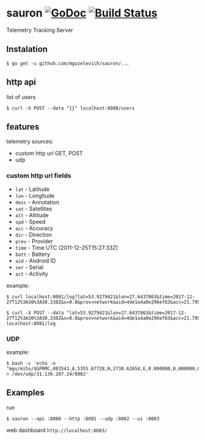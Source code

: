 # sauron [![GoDoc](https://godoc.org/github.com/mguzelevich/sauron?status.svg)](http://godoc.org/github.com/mguzelevich/sauron) [![Build Status](https://travis-ci.org/mguzelevich/sauron.svg?branch=master)](https://travis-ci.org/mguzelevich/sauron)

Telemetry Tracking Server

## Instalation

```
$ go get -u github.com/mguzelevich/sauron/...
```

## http api

list of users

```
$ curl -X POST --data "{}" localhost:8080/users
```

## features

telemetry sources:

- custom http url GET, POST
- udp

### custom http url fields

- `lat` - Latitude
- `lon` - Longitude
- `desc` - Annotation
- `sat` - Satellites
- `alt` - Altitude
- `spd` - Speed
- `acc` - Accuracy
- `dir` - Direction
- `prov` - Provider
- `time` - Time UTC (2011-12-25T15:27:33Z)
- `batt` - Battery
- `aid` - Android ID
- `ser` - Serial
- `act` - Activity

example:

```
$ curl localhost:8081/log?lat=53.9279421&lon=27.6437863&time=2017-12-27T12%3A30%3A30.338Z&s=0.0&prov=network&aid=4de1a4a0e296ef63&acc=21.795000076293945

$ curl -X POST --data "lat=53.9279421&lon=27.6437863&time=2017-12-27T12%3A30%3A30.338Z&s=0.0&prov=network&aid=4de1a4a0e296ef63&acc=21.795000076293945" localhost:8081/log
```

### UDP

example:

```
$ bash -c 'echo -e "mgu/mi5s/$GPRMC,083543,A,5355.67728,N,2738.62654,E,0.000000,0.000000,050118,,*2E" > /dev/udp/31.130.207.24/8082'
```

## Examples

run 

```
$ sauron --api :8080 --http :8081 --udp :8082 --ui :8083
```

web dashboard `http://localhost:8083/`

